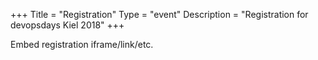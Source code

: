 +++
Title = "Registration"
Type = "event"
Description = "Registration for devopsdays Kiel 2018"
+++

<div style="width:100%; text-align:left;">

Embed registration iframe/link/etc.
</div></div>
</div>
